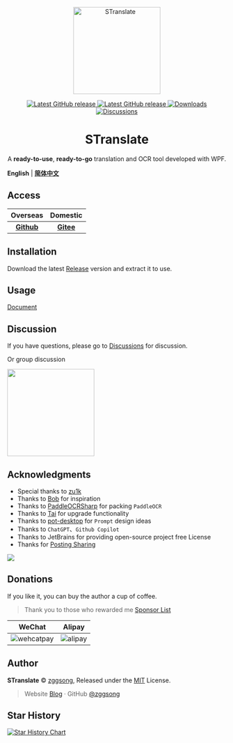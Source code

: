 <p align="center">
<a href="https://github.com/zggsong/STranslate" target="_blank">
<img align="center" alt="STranslate" width="200" src="./img/favicon.svg" />
</a>
</p>
<p align="center">
<a href="https://github.com/ZGGSONG/STranslate/blob/main/LICENSE" target="_self">
 <img alt="Latest GitHub release" src="https://img.shields.io/github/license/ZGGSONG/STranslate" />
</a>
<a href="https://github.com/ZGGSONG/STranslate/releases/latest" target="_blank">
 <img alt="Latest GitHub release" src="https://img.shields.io/github/release/ZGGSONG/STranslate.svg" />
</a>
<a href="https://github.com/ZGGSONG/STranslate/releases" target="_self">
 <img alt="Downloads" src="https://img.shields.io/github/downloads/ZGGSONG/STranslate/total" />
</a>
<a href="https://github.com/ZGGSONG/STranslate/discussions" target="_self">
 <img alt="Discussions" src="https://img.shields.io/github/discussions/ZGGSONG/STranslate" />
</a>
</p>
<h1 align="center">STranslate</h1>

<p align="center">A <strong>ready-to-use</strong>, <strong>ready-to-go</strong> translation and OCR tool developed with WPF.
</p>


**English** | [**简体中文**](./README_ZH.md)

## Access

| Overseas | Domestic |
| :--: | :--: |
| **[Github](https://github.com/ZGGSONG/STranslate)** | **[Gitee](https://gitee.com/zggsong/STranslate)** |

## Installation

Download the latest [Release](https://github.com/ZGGSONG/STranslate/releases) version and extract it to use.

## Usage

[Document](https://stranslate.zggsong.com)

## Discussion

If you have questions, please go to [Discussions](https://github.com/ZGGSONG/STranslate/discussions) for discussion.

Or group discussion

<img src="./img/qq.jpeg" height=200 />

## Acknowledgments

- Special thanks to [zu1k](https://github.com/zu1k)
- Thanks to [Bob](https://bobtranslate.com/guide/) for inspiration
- Thanks to [PaddleOCRSharp](https://gitee.com/raoyutian/paddle-ocrsharp) for packing `PaddleOCR`
- Thanks to [Tai](https://github.com/Planshit/Tai) for upgrade functionality
- Thanks to [pot-desktop](https://pot-app.com/) for `Prompt` design ideas
- Thanks to `ChatGPT`、`Github Copilot`
- Thanks to JetBrains for providing open-source project free License
- Thanks for [Posting Sharing](Sponsor.md#分享支持)

<a href="https://jb.gg/OpenSourceSupport"><img src="./img/jb_beam.svg" /></a>

## Donations

If you like it, you can buy the author a cup of coffee.

> Thank you to those who rewarded me [Sponsor List](Sponsor.md)

| WeChat | Alipay |
| :--: | :--: |
|![wehcatpay](./img/wechatpay.jpg) | ![alipay](./img/alipay.jpg) |

## Author

**STranslate** © [zggsong](https://github.com/zggsong), Released under the [MIT](https://github.com/ZGGSONG/STranslate/blob/main/LICENSE) License.<br>

> Website [Blog](https://www.zggsong.com) · GitHub [@zggsong](https://github.com/zggsong)

## Star History

[![Star History Chart](https://api.star-history.com/svg?repos=ZGGSONG/STranslate&type=Date)](https://star-history.com/#ZGGSONG/STranslate&Date)
